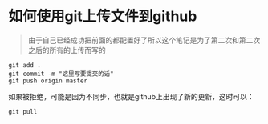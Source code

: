 # 如何使用git上传文件到github
> 由于自己已经成功把前面的都配置好了所以这个笔记是为了第二次和第二次之后的所有的上传而写的

```commandline
git add .
git commit -m "这里写要提交的话"
git push origin master
```

如果被拒绝，可能是因为不同步，也就是github上出现了新的更新，这时可以：
```commandline
git pull
```




